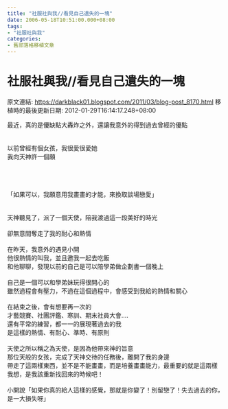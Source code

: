 ```yaml
---
title: "社服社與我//看見自己遺失的一塊"
date: 2006-05-18T10:51:00.000+08:00
tags: 
- "社服社與我"
categories:
- 舊部落格移植文章
---
```


# 社服社與我//看見自己遺失的一塊

原文連結: https://darkblack01.blogspot.com/2011/03/blog-post_8170.html
移植時的最後更新日期: 2012-01-29T16:14:17.248+08:00

最近，真的是優缺點大轟炸之外，還讓我意外的得到過去曾經的優點<br /><br /><br />以前曾經有個女孩，我很愛很愛她<br />我向天神許一個願<br /><br /><br /><a name='more'></a><br /><br />「如果可以，我願意用我畫畫的才能，來換取談場戀愛」<br /><br /><br />天神聽見了，派了一個天使，陪我渡過這一段美好的時光<br /><br />卻無意間奪走了我的耐心和熱情<br /><br />在昨天，我意外的遇見小開<br />他很熱情的叫我，並且邀我一起去吃飯<br />和他聊聊，發現以前的自己是可以陪學弟做企劃書一個晚上<br /><br />自己是一個可以和學弟妹玩得很開心的<br />雖然過程會有壓力，不過在這個過程中，會感受到我給的熱情和關心<br /><br />在結束之後，會有想要再一次的<br />才藝競賽、社團評鑑、寒訓、期末社員大會....<br />還有平常的練習，都一一的展現著過去的我<br />是這樣的熱情、有耐心、準時、有原則<br /><br />天使之所以稱之為天使，是因為他帶來神的旨意<br />那位天般的女孩，完成了天神交待的任務後，離開了我的身邊<br />帶走了這兩樣東西，並不是不能畫畫，而是培養畫畫能力，最重要的就是這兩樣<br />我想，是我該重新找回來的時候吧！<br /><br />小開說「如果你真的給人這樣的感覺，那就是你變了！別留戀了！失去過去的你，是一大損失呀」
